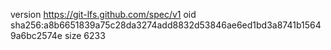 version https://git-lfs.github.com/spec/v1
oid sha256:a8b6651839a75c28da3274add8832d53846ae6ed1bd3a8741b15649a6bc2574e
size 6233
